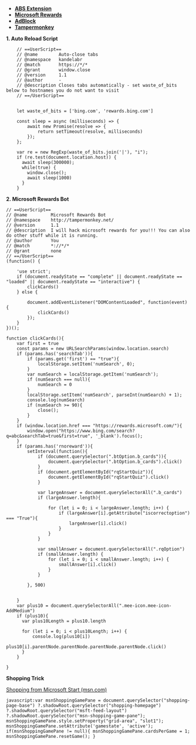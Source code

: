  - [**ABS
   Extension**](https://drive.google.com/drive/folders/1YJWiM6NSa0GUtap4cTTzVa5bTzh4PiPj)
 -  [**Microsoft
   Rewards**](https://microsoftedge.microsoft.com/addons/detail/microsoft-rewards/bnplfnhcidhhdapmblniehfaaompjlck)
 -  [**AdBlock**](https://microsoftedge.microsoft.com/addons/detail/adblock-%E2%80%94-best-ad-blocker/ndcileolkflehcjpmjnfbnaibdcgglog)
-   [**Tampermonkey**](https://microsoftedge.microsoft.com/addons/detail/tampermonkey/iikmkjmpaadaobahmlepeloendndfphd)

**1. Auto Reload Script**
  

        // ==UserScript==
        // @name        Auto-close tabs
        // @namespace   kandelabr
        // @match       https://*/*
        // @grant       window.close
        // @version     1.1
        // @author      -
        // @description Closes tabs automatically - set waste_of_bits below to hostnames you do not want to visit
        // ==/UserScript==
        
        
        let waste_of_bits = ['bing.com', 'rewards.bing.com']
        
        const sleep = async (milliseconds) => {
            await new Promise(resolve => {
                return setTimeout(resolve, milliseconds)
            });
        };
        
        var re = new RegExp(waste_of_bits.join('|'), "i");
        if (re.test(document.location.host)) {
          await sleep(300000);
          while(true) {
            window.close();
            await sleep(1000)
          }
        }

**2. Microsoft Rewards Bot**

    // ==UserScript==
    // @name         Microsoft Rewards Bot
    // @namespace    http://tampermonkey.net/
    // @version      1.1
    // @description  I will hack microsoft rewards for you!!! You can also do other stuff while it is running.
    // @author       You
    // @match        *://*/*
    // @grant        none
    // ==/UserScript==
    (function() {
    
        'use strict';
        if (document.readyState == "complete" || document.readyState == "loaded" || document.readyState == "interactive") {
            clickCards()
        } else {
    
            document.addEventListener("DOMContentLoaded", function(event) {
                clickCards()
            });
        }
    })();
    
    function clickCards(){
        var first = true
        const params = new URLSearchParams(window.location.search)
        if (params.has('searchTab')){
            if (params.get('first') == "true"){
                localStorage.setItem('numSearch', 0);
            }
            var numSearch = localStorage.getItem('numSearch');
            if (numSearch === null){
                numSearch = 0
            }
            localStorage.setItem('numSearch', parseInt(numSearch) + 1);
            console.log(numSearch)
            if (numSearch >= 90){
                close();
            }
        }
        if (window.location.href === "https://rewards.microsoft.com/"){
            window.open("https://www.bing.com/search?q=abc&searchTab=true&first=true", '_blank').focus();
        }
        if (params.has('rnoreward')){
            setInterval(function(){
                if (document.querySelector(".btOption.b_cards")){
                    document.querySelector(".btOption.b_cards").click()
                }
                if (document.getElementById("rqStartQuiz")){
                    document.getElementById("rqStartQuiz").click()
                }
    
                var largeAnswer = document.querySelectorAll(".b_cards")
                if (largeAnswer.length){
    
                    for (let i = 0; i < largeAnswer.length; i++) {
                        if (largeAnswer[i].getAttribute("iscorrectoption") === "True"){
                            largeAnswer[i].click()
                        }
                    }
                }
    
                var smallAnswer = document.querySelectorAll(".rqOption")
                if (smallAnswer.length) {
                    for (let i = 0; i < smallAnswer.length; i++) {
                        smallAnswer[i].click()
                    }
                }
    
            }, 500)
    
    
        }
        var plus10 = document.querySelectorAll(".mee-icon.mee-icon-AddMedium")
        if (plus10){
          var plus10Length = plus10.length
    
          for (let i = 0; i < plus10Length; i++) {
              console.log(plus10[i])
              plus10[i].parentNode.parentNode.parentNode.parentNode.click()
          }
        }
    
    }

**Shopping Trick**

[Shopping from Microsoft Start (msn.com)](https://www.msn.com/en-us/shopping/)

    javascript:var msnShoppingGamePane = document.querySelector("shopping-page-base") ?.shadowRoot.querySelector("shopping-homepage") ?.shadowRoot.querySelector("msft-feed-layout") ?.shadowRoot.querySelector("msn-shopping-game-pane"); msnShoppingGamePane.style.setProperty("grid-area", "slot1"); msnShoppingGamePane.setAttribute('gamestate', 'active'); if(msnShoppingGamePane != null){ msnShoppingGamePane.cardsPerGame = 1; msnShoppingGamePane.resetGame(); }

